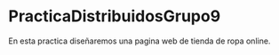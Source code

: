 # PracticaDistribuidosGrupo9
En esta practica diseñaremos una pagina web de tienda de ropa online. 
